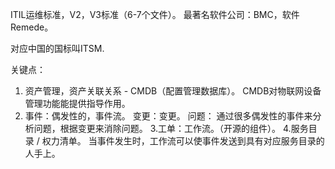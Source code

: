 ITIL运维标准，V2，V3标准（6-7个文件）。 最著名软件公司：BMC，软件Remede。

对应中国的国标叫ITSM.

关键点：
1. 资产管理，资产关联关系 - CMDB（配置管理数据库）。 CMDB对物联网设备管理功能能提供指导作用。
2. 事件：偶发性的，事件流。
变更：变更。
问题：
通过很多偶发性的事件来分析问题，根据变更来消除问题。
3.工单：工作流。（开源的组件）。
4.服务目录 / 权力清单。
当事件发生时，工作流可以使事件发送到具有对应服务目录的人手上。

